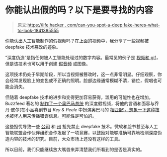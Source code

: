 # 你能认出假的吗？以下是要寻找的内容

> 原文:[https://life hacker . com/can-you-spot-a-deep fake-heres-what-to-look-1841385555](https://lifehacker.com/can-you-spot-a-deepfake-heres-what-to-look-for-1841385555)

你能认出人工智能制作的假视频吗？在上面的视频中，我分享了一些视频被 deepfake 技术篡改的迹象。

“深度伪造”是指任何被人工智能处理过的数字内容。最常见的例子是 [视频和 gif](https://gizmodo.com/deepfake-videos-are-getting-impossibly-good-1826759848)，但是该技术也可以用于创建 [假音频](https://gizmodo.com/scammer-successfully-deepfaked-ceos-voice-to-fool-under-1837835066) 或图像。

这项技术仍处于早期阶段，所以当视频被篡改时，这一点非常明显。仔细观察，你会经常发现脸上的变色或不正确的照明。脸部边缘通常模糊不清，错位，假唱也可能会消失。

但随着 deepfake 技术的进步和变得更加容易获得，滥用的可能性也在增加。Buzzfeed 著名的 [制作了一个奥巴马总统](https://www.google.com/url?q=https://youtu.be/cQ54GDm1eL0&sa=D&ust=1580492764730000&usg=AFQjCNErgXXPVThmBVzJHcB4EeZnORuInw) 的深度假视频，将他的言语和面容与乔丹·皮尔(在小品喜剧节目 *Key & Peele* 中扮演奥巴马的 [相匹配)。想象一下这种技术被坏人用来传播错误信息。可能性是可怕的。](https://www.youtube.com/watch?v=eX8tL3PMj7o)

这些担忧导致一些 [公司](https://gizmodo.com/facebook-bans-deepfake-videos-that-would-mislead-the-av-1840846470) 和 [州](https://gizmodo.com/california-bans-deepfakes-in-porn-and-politics-1838844251) 抢先禁止 deepfake 技术。微软和脸书甚至与人工智能联盟合作伙伴组织合作发起了一项竞赛，以鼓励对能够准确可靠地检测深度伪造内容的技术的研究。目前，大众市场上还没有这样的工具。

所以目前，我们只能继续放大嘴唇来弄清楚我们所看到的是否是真实的。